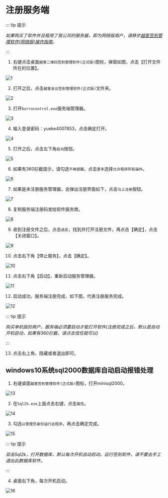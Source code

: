 # 注册服务端

::: tip 提示

*如果购买了软件并且租用了我公司的服务器，即为网络版用户，请移步[越客签到管理软件(网络版)操作指南](/netsign/start)*。

:::

1. 右键点击桌面`越客二维码签到管理软件(正式版)`图标，弹窗如图，点击【打开文件所在的位置】。

![1](https://vuepressdocs.oss-cn-hangzhou.aliyuncs.com/docsimages/202209291121405.png)

2. 打开之后，点击`越客会议签到管理软件(正式版)`文件夹。

![2](https://vuepressdocs.oss-cn-hangzhou.aliyuncs.com/docsimages/202209291121541.png)

3. 打开`burrocontrol.exe`服务端管理器。

![3](https://vuepressdocs.oss-cn-hangzhou.aliyuncs.com/docsimages/202209291122868.png)

4. 输入登录密码：yueke4007853，点击确定打开。

![4](https://vuepressdocs.oss-cn-hangzhou.aliyuncs.com/docsimages/202209291123210.png)

5. 打开之后，点击左下角`启动`按钮。

![5](https://vuepressdocs.oss-cn-hangzhou.aliyuncs.com/docsimages/202209291124370.png)

6. 如果有360拦截提示，请勾选`不再提醒`，点击`更多`选择`允许程序所有操作`。

![6](https://vuepressdocs.oss-cn-hangzhou.aliyuncs.com/docsimages/202209291124048.png)

7. 如果是未注册服务管理器，会弹出注册界面如下，点击`马上注册`按钮。

![7](https://vuepressdocs.oss-cn-hangzhou.aliyuncs.com/docsimages/202209291124819.png)

8. 复制服务端注册码发给软件服务商。

![8](https://vuepressdocs.oss-cn-hangzhou.aliyuncs.com/docsimages/202209291125313.png)

9. 收到注册文件之后，点击`选定`，找到并打开注册文件，再点击【确定】，点击【关闭窗口】。

![9](https://vuepressdocs.oss-cn-hangzhou.aliyuncs.com/docsimages/202209291125480.png)

10. 点击右下角【停止服务】，点击【确定】。

![10](https://vuepressdocs.oss-cn-hangzhou.aliyuncs.com/docsimages/202209291125087.png)

11. 点击右下角【启动】，重新启动服务管理器。

![11](https://vuepressdocs.oss-cn-hangzhou.aliyuncs.com/docsimages/202209291126281.png)

12. 启动成功，服务端注册完成，如下图，代表注册服务完成。

![12](https://vuepressdocs.oss-cn-hangzhou.aliyuncs.com/docsimages/202209291126191.png)

::: tip 提示

*购买单机版的用户，服务端必须要启动才能打开软件(注册完成之后，默认是自动开机启动，如果有360拦截，请点击信任就可以)*

:::

13. 点击右上角，隐藏或者退出即可。

## windows10系统sql2000数据库自动启动报错处理

1. 右键桌面`越客签到管理软件(正式版)`图标，打开minisql2000。

![13](https://vuepressdocs.oss-cn-hangzhou.aliyuncs.com/docsimages/202209291440476.png)

2. 在`Sql2k.exe`上面点击右键，点击`属性`。

![14](https://vuepressdocs.oss-cn-hangzhou.aliyuncs.com/docsimages/202209291441977.png)

3. 勾选`以管理员身份运行此程序`，再点击确定完成。

![15](https://vuepressdocs.oss-cn-hangzhou.aliyuncs.com/docsimages/202209291442221.png)

::: tip 提示

*双击Sql2k，打开数据库，默认每次开机自动启动。运行签到软件，请不要去手工退出此数据库软件。*

:::

4. 桌面右下角，每次开机启动。

![16](https://vuepressdocs.oss-cn-hangzhou.aliyuncs.com/docsimages/202209291443117.png)
